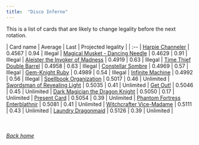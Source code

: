 ```yaml
---
title:  "Disco Inferno"
---
```


This is a list of cards that are likely to change legality before the next rotation.

| Card name | Average | Last | Projected legality |
| :-- |
[Harpie Channeler](https://db.ygoprodeck.com/card/?search=Harpie%20Channeler) | 0.4567 | 0.94 | Illegal |
[Magical Musket - Dancing Needle](https://db.ygoprodeck.com/card/?search=Magical%20Musket%20-%20Dancing%20Needle) | 0.4629 | 0.91 | Illegal |
[Aleister the Invoker of Madness](https://db.ygoprodeck.com/card/?search=Aleister%20the%20Invoker%20of%20Madness) | 0.4919 | 0.63 | Illegal |
[Time Thief Double Barrel](https://db.ygoprodeck.com/card/?search=Time%20Thief%20Double%20Barrel) | 0.4958 | 0.63 | Illegal |
[Constellar Sombre](https://db.ygoprodeck.com/card/?search=Constellar%20Sombre) | 0.4969 | 0.57 | Illegal |
[Gem-Knight Ruby](https://db.ygoprodeck.com/card/?search=Gem-Knight%20Ruby) | 0.4989 | 0.54 | Illegal |
[Infinite Machine](https://db.ygoprodeck.com/card/?search=Infinite%20Machine) | 0.4992 | 0.56 | Illegal |
[Spellbook Organization](https://db.ygoprodeck.com/card/?search=Spellbook%20Organization) | 0.5017 | 0.46 | Unlimited |
[Swordsman of Revealing Light](https://db.ygoprodeck.com/card/?search=Swordsman%20of%20Revealing%20Light) | 0.5035 | 0.41 | Unlimited |
[Get Out!](https://db.ygoprodeck.com/card/?search=Get%20Out!) | 0.5046 | 0.45 | Unlimited |
[Dark Magician the Dragon Knight](https://db.ygoprodeck.com/card/?search=Dark%20Magician%20the%20Dragon%20Knight) | 0.5050 | 0.17 | Unlimited |
[Present Card](https://db.ygoprodeck.com/card/?search=Present%20Card) | 0.5054 | 0.39 | Unlimited |
[Phantom Fortress Enterblathnir](https://db.ygoprodeck.com/card/?search=Phantom%20Fortress%20Enterblathnir) | 0.5081 | 0.41 | Unlimited |
[Witchcrafter Vice-Madame](https://db.ygoprodeck.com/card/?search=Witchcrafter%20Vice-Madame) | 0.5111 | 0.43 | Unlimited |
[Laundry Dragonmaid](https://db.ygoprodeck.com/card/?search=Laundry%20Dragonmaid) | 0.5126 | 0.39 | Unlimited |

<br>

###### [Back home](index)